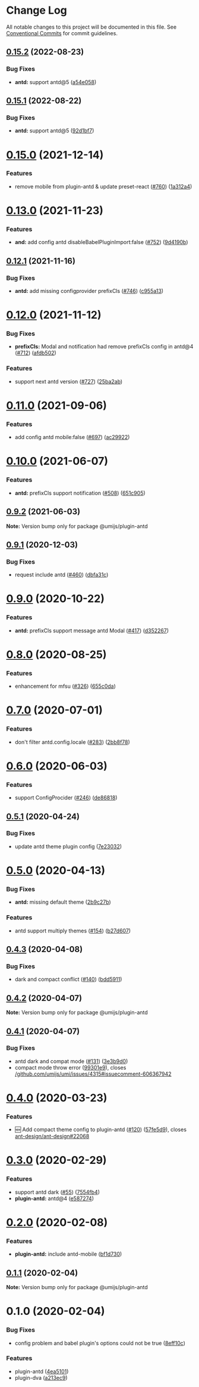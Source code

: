 # Change Log

All notable changes to this project will be documented in this file. See [Conventional Commits](https://conventionalcommits.org) for commit guidelines.

## [0.15.2](https://github.com/umijs/plugins/compare/@umijs/plugin-antd@0.15.1...@umijs/plugin-antd@0.15.2) (2022-08-23)

### Bug Fixes

- **antd:** support antd@5 ([a54e058](https://github.com/umijs/plugins/commit/a54e0584bf8dae002b90b53801373c2c6249132c))

## [0.15.1](https://github.com/umijs/plugins/compare/@umijs/plugin-antd@0.15.0...@umijs/plugin-antd@0.15.1) (2022-08-22)

### Bug Fixes

- **antd:** support antd@5 ([92d1bf7](https://github.com/umijs/plugins/commit/92d1bf72409570f9d2bbc93a6be5817c29dbf148))

# [0.15.0](https://github.com/umijs/plugins/compare/@umijs/plugin-antd@0.13.0...@umijs/plugin-antd@0.15.0) (2021-12-14)

### Features

- remove mobile from plugin-antd & update preset-react ([#760](https://github.com/umijs/plugins/issues/760)) ([1a312a4](https://github.com/umijs/plugins/commit/1a312a4ef8dcbc7b9853a276761d7b2a0cfb6e3b))

# [0.13.0](https://github.com/umijs/plugins/compare/@umijs/plugin-antd@0.12.1...@umijs/plugin-antd@0.13.0) (2021-11-23)

### Features

- **and:** add config antd disableBabelPluginImport:false ([#752](https://github.com/umijs/plugins/issues/752)) ([9d4190b](https://github.com/umijs/plugins/commit/9d4190bd9b39f6e933f61025c0d1a98786b881d5))

## [0.12.1](https://github.com/umijs/plugins/compare/@umijs/plugin-antd@0.12.0...@umijs/plugin-antd@0.12.1) (2021-11-16)

### Bug Fixes

- **antd:** add missing configprovider prefixCls ([#746](https://github.com/umijs/plugins/issues/746)) ([c955a13](https://github.com/umijs/plugins/commit/c955a1361780cb57d5e3800863dc4aa5c7711683))

# [0.12.0](https://github.com/umijs/plugins/compare/@umijs/plugin-antd@0.11.0...@umijs/plugin-antd@0.12.0) (2021-11-12)

### Bug Fixes

- **prefixCls:** Modal and notification had remove prefixCls config in antd@4 ([#712](https://github.com/umijs/plugins/issues/712)) ([afdb502](https://github.com/umijs/plugins/commit/afdb5021ecae4f894428be0c15c8bba5448700a2))

### Features

- support next antd version ([#727](https://github.com/umijs/plugins/issues/727)) ([25ba2ab](https://github.com/umijs/plugins/commit/25ba2abcc3dcc6eec9b36d14ebb6bd1564d155d1))

# [0.11.0](https://github.com/umijs/plugins/compare/@umijs/plugin-antd@0.10.0...@umijs/plugin-antd@0.11.0) (2021-09-06)

### Features

- add config antd mobile:false ([#697](https://github.com/umijs/plugins/issues/697)) ([ac29922](https://github.com/umijs/plugins/commit/ac29922ccc5b50e446cd862230d3f4a5b37cad1a))

# [0.10.0](https://github.com/umijs/plugins/compare/@umijs/plugin-antd@0.9.2...@umijs/plugin-antd@0.10.0) (2021-06-07)

### Features

- **antd:** prefixCls support notification ([#508](https://github.com/umijs/plugins/issues/508)) ([651c905](https://github.com/umijs/plugins/commit/651c9051e39e03d728adf463b63d859b8b0b8f6f))

## [0.9.2](https://github.com/umijs/plugins/compare/@umijs/plugin-antd@0.9.1...@umijs/plugin-antd@0.9.2) (2021-06-03)

**Note:** Version bump only for package @umijs/plugin-antd

## [0.9.1](https://github.com/umijs/plugins/compare/@umijs/plugin-antd@0.9.0...@umijs/plugin-antd@0.9.1) (2020-12-03)

### Bug Fixes

- request include antd ([#460](https://github.com/umijs/plugins/issues/460)) ([dbfa31c](https://github.com/umijs/plugins/commit/dbfa31c46e57970405fa7cb444423340ed7ad416))

# [0.9.0](https://github.com/umijs/plugins/compare/@umijs/plugin-antd@0.8.0...@umijs/plugin-antd@0.9.0) (2020-10-22)

### Features

- **antd:** prefixCls support message antd Modal ([#417](https://github.com/umijs/plugins/issues/417)) ([d352267](https://github.com/umijs/plugins/commit/d352267e937a5508fc62a17b942ad5b8e63bb14a))

# [0.8.0](https://github.com/umijs/plugins/compare/@umijs/plugin-antd@0.7.0...@umijs/plugin-antd@0.8.0) (2020-08-25)

### Features

- enhancement for mfsu ([#326](https://github.com/umijs/plugins/issues/326)) ([655c0da](https://github.com/umijs/plugins/commit/655c0da475748a0671dd3a5de8ab079dbe1bed5a))

# [0.7.0](https://github.com/umijs/plugins/compare/@umijs/plugin-antd@0.6.0...@umijs/plugin-antd@0.7.0) (2020-07-01)

### Features

- don't filter antd.config.locale ([#283](https://github.com/umijs/plugins/issues/283)) ([2bb8f78](https://github.com/umijs/plugins/commit/2bb8f78ed931c8f725867610527322e52daed8a6))

# [0.6.0](https://github.com/umijs/plugins/compare/@umijs/plugin-antd@0.5.1...@umijs/plugin-antd@0.6.0) (2020-06-03)

### Features

- support ConfigProcider ([#246](https://github.com/umijs/plugins/issues/246)) ([de86818](https://github.com/umijs/plugins/commit/de868181a54f2c53497d7ed2eb2e014d93d80d62))

## [0.5.1](https://github.com/umijs/plugins/compare/@umijs/plugin-antd@0.5.0...@umijs/plugin-antd@0.5.1) (2020-04-24)

### Bug Fixes

- update antd theme plugin config ([7e23032](https://github.com/umijs/plugins/commit/7e23032e9e5ee07e4b38d3cc226fca9857f4c314))

# [0.5.0](https://github.com/umijs/plugins/compare/@umijs/plugin-antd@0.4.3...@umijs/plugin-antd@0.5.0) (2020-04-13)

### Bug Fixes

- **antd:** missing default theme ([2b9c27b](https://github.com/umijs/plugins/commit/2b9c27bffa94fe42cd40d13ee89edbe5c9153ce0))

### Features

- antd support multiply themes ([#154](https://github.com/umijs/plugins/issues/154)) ([b27d607](https://github.com/umijs/plugins/commit/b27d607f619aa98cc0cd86a7aef92310fd47a061))

## [0.4.3](https://github.com/umijs/plugins/compare/@umijs/plugin-antd@0.4.2...@umijs/plugin-antd@0.4.3) (2020-04-08)

### Bug Fixes

- dark and compact conflict ([#140](https://github.com/umijs/plugins/issues/140)) ([bdd5911](https://github.com/umijs/plugins/commit/bdd5911146a82d4148ddf5fe4d85633e069db307))

## [0.4.2](https://github.com/umijs/plugins/compare/@umijs/plugin-antd@0.4.1...@umijs/plugin-antd@0.4.2) (2020-04-07)

**Note:** Version bump only for package @umijs/plugin-antd

## [0.4.1](https://github.com/umijs/plugins/compare/@umijs/plugin-antd@0.4.0...@umijs/plugin-antd@0.4.1) (2020-04-07)

### Bug Fixes

- antd dark and compat mode ([#131](https://github.com/umijs/plugins/issues/131)) ([3e3b9d0](https://github.com/umijs/plugins/commit/3e3b9d0471cf1da1a78b9750e41ae4adb3b8d715))
- compact mode throw error ([99301e9](https://github.com/umijs/plugins/commit/99301e93d14d0ae9f3fc7f93c566a3f4c8aca2b8)), closes [/github.com/umijs/umi/issues/4315#issuecomment-606367942](https://github.com//github.com/umijs/umi/issues/4315/issues/issuecomment-606367942)

# [0.4.0](https://github.com/umijs/plugins/compare/@umijs/plugin-antd@0.3.0...@umijs/plugin-antd@0.4.0) (2020-03-23)

### Features

- :new: Add compact theme config to plugin-antd ([#120](https://github.com/umijs/plugins/issues/120)) ([57fe5d9](https://github.com/umijs/plugins/commit/57fe5d9386f394c9feef803dc84c4e87b250ba0c)), closes [ant-design/ant-design#22068](https://github.com/ant-design/ant-design/issues/22068)

# [0.3.0](https://github.com/umijs/plugins/compare/@umijs/plugin-antd@0.2.0...@umijs/plugin-antd@0.3.0) (2020-02-29)

### Features

- support antd dark ([#55](https://github.com/umijs/plugins/issues/55)) ([7554fb4](https://github.com/umijs/plugins/commit/7554fb41466706e02a0f942f370e063523d120c7))
- **plugin-antd:** antd@4 ([e587274](https://github.com/umijs/plugins/commit/e587274d23d6e975e51d972313cc67b8e42ad050))

# [0.2.0](https://github.com/umijs/plugins/compare/@umijs/plugin-antd@0.1.1...@umijs/plugin-antd@0.2.0) (2020-02-08)

### Features

- **plugin-antd:** include antd-mobile ([bf1d730](https://github.com/umijs/plugins/commit/bf1d730a44752936c8bc43dfbefd9be9f4c71df2))

## [0.1.1](https://github.com/umijs/plugins/compare/@umijs/plugin-antd@0.1.0...@umijs/plugin-antd@0.1.1) (2020-02-04)

**Note:** Version bump only for package @umijs/plugin-antd

# 0.1.0 (2020-02-04)

### Bug Fixes

- config problem and babel plugin's options could not be true ([8eff10c](https://github.com/umijs/plugins/commit/8eff10cbc9bad5c85a2fc52db2f0e772e53c4da4))

### Features

- plugin-antd ([4ea5101](https://github.com/umijs/plugins/commit/4ea510187687fb9ce45449c6a6bb07182b761edc))
- plugin-dva ([a213ec9](https://github.com/umijs/plugins/commit/a213ec978115bcbfb46e514ce2eb05f7bfeb8039))

